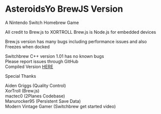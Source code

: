 # AsteroidsYo BrewJS Version
A Nintendo Switch Homebrew Game  

All credit to Brew.js to XORTROLL
Brew.js is Node.js for embedded devices  

Brew.js version has many bugs including performance issues and also  
Freezes when docked  

Switchbrew C++ version 1.01 has no known bugs  
Please report issues through GitHub  
Compiled Version [HERE](www.google.com)


Special Thanks  

Aiden Griggs (Quality Control)  
XorTroll (Brew.js)  
mactec0 (2Planes Codebase)  
Manurocker95 (Persistent Save Data)  
Modern Vintage Gamer (Switchbrew get started video)  


